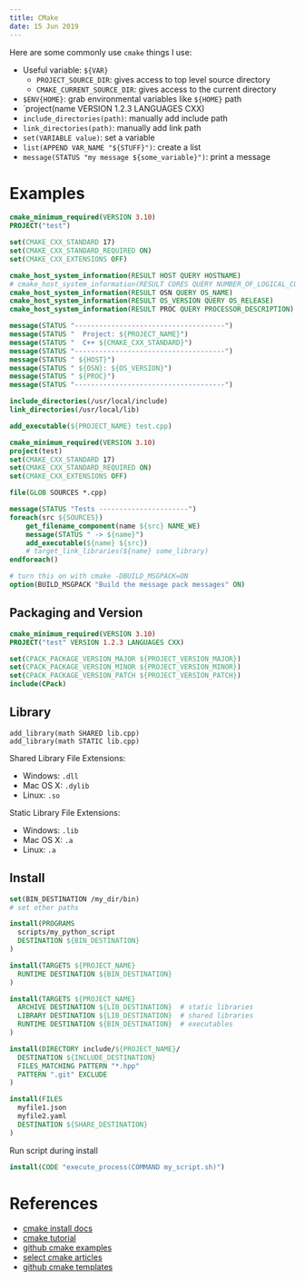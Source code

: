 ```yaml
---
title: CMake
date: 15 Jun 2019
---
```


Here are some commonly use `cmake` things I use:

- Useful variable: `${VAR}`
    - `PROJECT_SOURCE_DIR`: gives access to top level source directory
    - `CMAKE_CURRENT_SOURCE_DIR`: gives access to the current directory
- `$ENV{HOME}`: grab environmental variables like `${HOME}` path
- `project(name VERSION 1.2.3 LANGUAGES CXX) 
- `include_directories(path)`: manually add include path
- `link_directories(path)`: manually add link path
- `set(VARIABLE value)`: set a variable
- `list(APPEND VAR_NAME "${STUFF}")`: create a list
- `message(STATUS "my message ${some_variable}")`: print a message

# Examples

```cmake
cmake_minimum_required(VERSION 3.10)
PROJECT("test")

set(CMAKE_CXX_STANDARD 17)
set(CMAKE_CXX_STANDARD_REQUIRED ON)
set(CMAKE_CXX_EXTENSIONS OFF)

cmake_host_system_information(RESULT HOST QUERY HOSTNAME)
# cmake_host_system_information(RESULT CORES QUERY NUMBER_OF_LOGICAL_CORES)
cmake_host_system_information(RESULT OSN QUERY OS_NAME)
cmake_host_system_information(RESULT OS_VERSION QUERY OS_RELEASE)
cmake_host_system_information(RESULT PROC QUERY PROCESSOR_DESCRIPTION)

message(STATUS "-------------------------------------")
message(STATUS "  Project: ${PROJECT_NAME}")
message(STATUS "  C++ ${CMAKE_CXX_STANDARD}")
message(STATUS "-------------------------------------")
message(STATUS " ${HOST}")
message(STATUS " ${OSN}: ${OS_VERSION}")
message(STATUS " ${PROC}")
message(STATUS "-------------------------------------")

include_directories(/usr/local/include)
link_directories(/usr/local/lib)

add_executable(${PROJECT_NAME} test.cpp)
```

```cmake
cmake_minimum_required(VERSION 3.10)
project(test)
set(CMAKE_CXX_STANDARD 17)
set(CMAKE_CXX_STANDARD_REQUIRED ON)
set(CMAKE_CXX_EXTENSIONS OFF)

file(GLOB SOURCES *.cpp)

message(STATUS "Tests ----------------------")
foreach(src ${SOURCES})
    get_filename_component(name ${src} NAME_WE)
    message(STATUS " -> ${name}")
    add_executable(${name} ${src})
    # target_link_libraries(${name} some_library)
endforeach()
```

```cmake
# turn this on with cmake -DBUILD_MSGPACK=ON
option(BUILD_MSGPACK "Build the message pack messages" ON)
```
## Packaging and Version

```cmake
cmake_minimum_required(VERSION 3.10)
PROJECT("test" VERSION 1.2.3 LANGUAGES CXX)

set(CPACK_PACKAGE_VERSION_MAJOR ${PROJECT_VERSION_MAJOR})
set(CPACK_PACKAGE_VERSION_MINOR ${PROJECT_VERSION_MINOR})
set(CPACK_PACKAGE_VERSION_PATCH ${PROJECT_VERSION_PATCH})
include(CPack)
```

## Library

```
add_library(math SHARED lib.cpp)
add_library(math STATIC lib.cpp)
```

Shared Library File Extensions:

- Windows: `.dll`
- Mac OS X: `.dylib`
- Linux: `.so`

Static Library File Extensions:

- Windows: `.lib`
- Mac OS X: `.a`
- Linux: `.a`

## Install

```cmake
set(BIN_DESTINATION /my_dir/bin)
# set other paths

install(PROGRAMS
  scripts/my_python_script
  DESTINATION ${BIN_DESTINATION}
)

install(TARGETS ${PROJECT_NAME}
  RUNTIME DESTINATION ${BIN_DESTINATION}
)

install(TARGETS ${PROJECT_NAME}
  ARCHIVE DESTINATION ${LIB_DESTINATION}  # static libraries
  LIBRARY DESTINATION ${LIB_DESTINATION}  # shared libraries
  RUNTIME DESTINATION ${BIN_DESTINATION}  # executables
)

install(DIRECTORY include/${PROJECT_NAME}/
  DESTINATION ${INCLUDE_DESTINATION}
  FILES_MATCHING PATTERN "*.hpp"
  PATTERN ".git" EXCLUDE
)

install(FILES
  myfile1.json
  myfile2.yaml
  DESTINATION ${SHARE_DESTINATION}
)
```

Run script during install

```cmake
install(CODE "execute_process(COMMAND my_script.sh)")
```

# References

- [cmake install docs](https://cmake.org/cmake/help/v3.0/command/install.html)
- [cmake tutorial](https://medium.com/@onur.dundar1/cmake-tutorial-585dd180109b)
- [github cmake examples](https://github.com/ttroy50/cmake-examples)
- [select cmake articles](https://github.com/onqtam/awesome-cmake)
- [github cmake templates](https://github.com/acdemiralp/cmake_templates)
